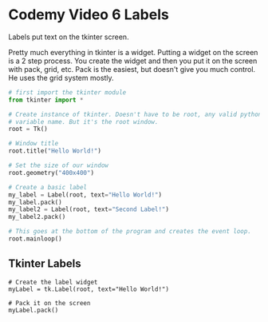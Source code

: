 # Codemy Video 6 Labels

Labels put text on the tkinter screen.

Pretty much everything in tkinter is a widget. Putting a widget on the screen is a 2 step process. You create the widget and then you put it on the screen with pack, grid, etc. Pack is the easiest, but doesn't give you much control. He uses the grid system mostly.

``` python
# first import the tkinter module
from tkinter import *

# Create instance of tkinter. Doesn't have to be root, any valid python
# variable name. But it's the root window.
root = Tk()

# Window title
root.title("Hello World!")

# Set the size of our window
root.geometry("400x400")

# Create a basic label
my_label = Label(root, text="Hello World!")
my_label.pack()
my_label2 = Label(root, text="Second Label!")
my_label2.pack()

# This goes at the bottom of the program and creates the event loop.
root.mainloop()

```

## Tkinter Labels

    # Create the label widget
    myLabel = tk.Label(root, text="Hello World!")

    # Pack it on the screen
    myLabel.pack()
